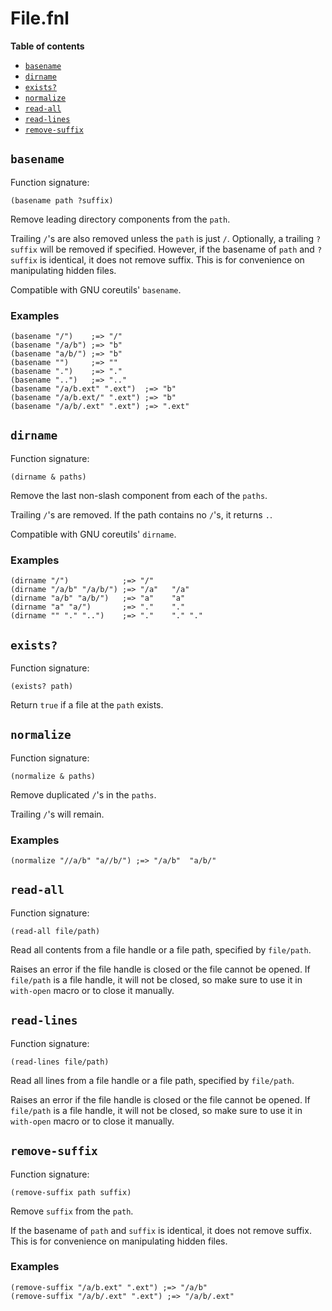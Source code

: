# File.fnl

**Table of contents**

- [`basename`](#basename)
- [`dirname`](#dirname)
- [`exists?`](#exists)
- [`normalize`](#normalize)
- [`read-all`](#read-all)
- [`read-lines`](#read-lines)
- [`remove-suffix`](#remove-suffix)

## `basename`
Function signature:

```
(basename path ?suffix)
```

Remove leading directory components from the `path`.

Trailing `/`'s are also removed unless the `path` is just `/`.
Optionally, a trailing `?suffix` will be removed if specified. 
However, if the basename of `path` and `?suffix` is identical,
it does not remove suffix.
This is for convenience on manipulating hidden files.

Compatible with GNU coreutils' `basename`.

### Examples

```fennel
(basename "/")    ;=> "/"
(basename "/a/b") ;=> "b"
(basename "a/b/") ;=> "b"
(basename "")     ;=> ""
(basename ".")    ;=> "."
(basename "..")   ;=> ".."
(basename "/a/b.ext" ".ext")  ;=> "b"
(basename "/a/b.ext/" ".ext") ;=> "b"
(basename "/a/b/.ext" ".ext") ;=> ".ext"
```

## `dirname`
Function signature:

```
(dirname & paths)
```

Remove the last non-slash component from each of the `paths`.

Trailing `/`'s are removed. If the path contains no `/`'s, it returns `.`.

Compatible with GNU coreutils' `dirname`.

### Examples

```fennel
(dirname "/")            ;=> "/"
(dirname "/a/b" "/a/b/") ;=> "/a"	"/a"
(dirname "a/b" "a/b/")   ;=> "a"	"a"
(dirname "a" "a/")       ;=> "."	"."
(dirname "" "." "..")    ;=> "."	"."	"."
```

## `exists?`
Function signature:

```
(exists? path)
```

Return `true` if a file at the `path` exists.

## `normalize`
Function signature:

```
(normalize & paths)
```

Remove duplicated `/`'s in the `paths`.

Trailing `/`'s will remain.

### Examples

```fennel
(normalize "//a/b" "a//b/") ;=> "/a/b"	"a/b/"
```

## `read-all`
Function signature:

```
(read-all file/path)
```

Read all contents from a file handle or a file path, specified by `file/path`.

Raises an error if the file handle is closed or the file cannot be opened.
If `file/path` is a file handle, it will not be closed, so make sure to use it
in `with-open` macro or to close it manually.

## `read-lines`
Function signature:

```
(read-lines file/path)
```

Read all lines from a file handle or a file path, specified by `file/path`.

Raises an error if the file handle is closed or the file cannot be opened.
If `file/path` is a file handle, it will not be closed, so make sure to use it
in `with-open` macro or to close it manually.

## `remove-suffix`
Function signature:

```
(remove-suffix path suffix)
```

Remove `suffix` from the `path`.

If the basename of `path` and `suffix` is identical,
it does not remove suffix.
This is for convenience on manipulating hidden files.

### Examples

```fennel
(remove-suffix "/a/b.ext" ".ext") ;=> "/a/b"
(remove-suffix "/a/b/.ext" ".ext") ;=> "/a/b/.ext"
```


<!-- Generated with Fenneldoc 1.0.1-dev-7960056
     https://gitlab.com/andreyorst/fenneldoc -->
